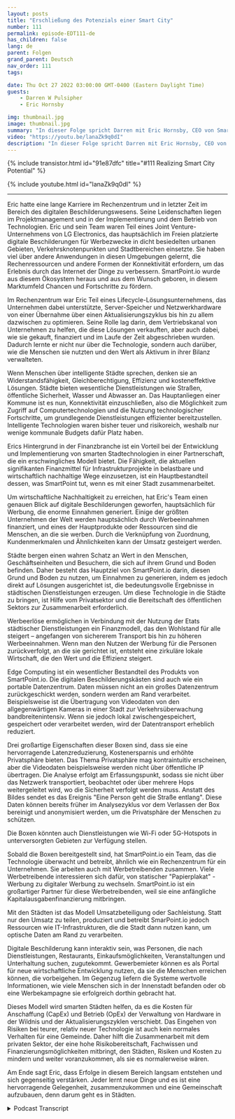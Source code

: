 ```yaml
---
layout: posts
title: "Erschließung des Potenzials einer Smart City"
number: 111
permalink: episode-EDT111-de
has_children: false
lang: de
parent: Folgen
grand_parent: Deutsch
nav_order: 111
tags:

date: Thu Oct 27 2022 03:00:00 GMT-0400 (Eastern Daylight Time)
guests:
    - Darren W Pulsipher
    - Eric Hornsby

img: thumbnail.jpg
image: thumbnail.jpg
summary: "In dieser Folge spricht Darren mit Eric Hornsby, CEO von SmartPoint.io, über Technologie zur Realisierung des Potenzials einer intelligenten Stadt."
video: "https://youtu.be/lanaZk9q0dI"
description: "In dieser Folge spricht Darren mit Eric Hornsby, CEO von SmartPoint.io, über Technologie zur Realisierung des Potenzials einer intelligenten Stadt."
---
```


<div>
{% include transistor.html id="91e87dfc" title="#111 Realizing Smart City Potential" %}

{% include youtube.html id="lanaZk9q0dI" %}
</div>

---

Eric hatte eine lange Karriere im Rechenzentrum und in letzter Zeit im Bereich des digitalen Beschilderungswesens. Seine Leidenschaften liegen im Projektmanagement und in der Implementierung und dem Betrieb von Technologien. Eric und sein Team waren Teil eines Joint Venture-Unternehmens von LG Electronics, das hauptsächlich im Freien platzierte digitale Beschilderungen für Werbezwecke in dicht besiedelten urbanen Gebieten, Verkehrsknotenpunkten und Stadtbereichen einsetzte. Sie haben viel über andere Anwendungen in diesen Umgebungen gelernt, die Rechenressourcen und andere Formen der Konnektivität erfordern, um das Erlebnis durch das Internet der Dinge zu verbessern. SmartPoint.io wurde aus diesem Ökosystem heraus und aus dem Wunsch geboren, in diesem Marktumfeld Chancen und Fortschritte zu fördern.

Im Rechenzentrum war Eric Teil eines Lifecycle-Lösungsunternehmens, das Unternehmen dabei unterstützte, Server-Speicher und Netzwerkhardware von einer Übernahme über einen Aktualisierungszyklus bis hin zu allem dazwischen zu optimieren. Seine Rolle lag darin, dem Vertriebskanal von Unternehmen zu helfen, die diese Lösungen verkauften, aber auch dabei, wie sie gekauft, finanziert und im Laufe der Zeit abgeschrieben wurden. Dadurch lernte er nicht nur über die Technologie, sondern auch darüber, wie die Menschen sie nutzten und den Wert als Aktivum in ihrer Bilanz verwalteten.

Wenn Menschen über intelligente Städte sprechen, denken sie an Widerstandsfähigkeit, Gleichberechtigung, Effizienz und kosteneffektive Lösungen. Städte bieten wesentliche Dienstleistungen wie Straßen, öffentliche Sicherheit, Wasser und Abwasser an. Das Hauptanliegen einer Kommune ist es nun, Konnektivität einzuschließen, also die Möglichkeit zum Zugriff auf Computertechnologien und die Nutzung technologischer Fortschritte, um grundlegende Dienstleistungen effizienter bereitzustellen. Intelligente Technologien waren bisher teuer und risikoreich, weshalb nur wenige kommunale Budgets dafür Platz haben.

Erics Hintergrund in der Finanzbranche ist ein Vorteil bei der Entwicklung und Implementierung von smarten Stadtechnologien in einer Partnerschaft, die ein erschwingliches Modell bietet. Die Fähigkeit, die aktuellen signifikanten Finanzmittel für Infrastrukturprojekte in belastbare und wirtschaftlich nachhaltige Wege einzusetzen, ist ein Hauptbestandteil dessen, was SmartPoint tut, wenn es mit einer Stadt zusammenarbeitet.

Um wirtschaftliche Nachhaltigkeit zu erreichen, hat Eric's Team einen genauen Blick auf digitale Beschilderungen geworfen, hauptsächlich für Werbung, die enorme Einnahmen generiert. Einige der größten Unternehmen der Welt werden hauptsächlich durch Werbeeinnahmen finanziert, und eines der Hauptprodukte oder Ressourcen sind die Menschen, an die sie werben. Durch die Verknüpfung von Zuordnung, Kundenmerkmalen und Ähnlichkeiten kann der Umsatz gesteigert werden.

Städte bergen einen wahren Schatz an Wert in den Menschen, Geschäftseinheiten und Besuchern, die sich auf ihrem Grund und Boden befinden. Daher besteht das Hauptziel von SmartPoint.io darin, diesen Grund und Boden zu nutzen, um Einnahmen zu generieren, indem es jedoch direkt auf Lösungen ausgerichtet ist, die bedeutungsvolle Ergebnisse in städtischen Dienstleistungen erzeugen. Um diese Technologie in die Städte zu bringen, ist Hilfe vom Privatsektor und die Bereitschaft des öffentlichen Sektors zur Zusammenarbeit erforderlich.

Werbeerlöse ermöglichen in Verbindung mit der Nutzung der Etats städtischer Dienstleistungen ein Finanzmodell, das den Wohlstand für alle steigert – angefangen von sichererem Transport bis hin zu höheren Werbeeinnahmen. Wenn man den Nutzen der Werbung für die Personen zurückverfolgt, an die sie gerichtet ist, entsteht eine zirkuläre lokale Wirtschaft, die den Wert und die Effizienz steigert.

Edge Computing ist ein wesentlicher Bestandteil des Produkts von SmartPoint.io. Die digitalen Beschilderungskästen sind auch wie ein portable Datenzentrum. Daten müssen nicht an ein großes Datenzentrum zurückgeschickt werden, sondern werden am Rand verarbeitet. Beispielsweise ist die Übertragung von Videodaten von den allgegenwärtigen Kameras in einer Stadt zur Verkehrsüberwachung bandbreitenintensiv. Wenn sie jedoch lokal zwischengespeichert, gespeichert oder verarbeitet werden, wird der Datentransport erheblich reduziert.

Drei großartige Eigenschaften dieser Boxen sind, dass sie eine hervorragende Latenzreduzierung, Kostenersparnis und erhöhte Privatsphäre bieten. Das Thema Privatsphäre mag kontraintuitiv erscheinen, aber die Videodaten beispielsweise werden nicht über öffentliche IP übertragen. Die Analyse erfolgt am Erfassungspunkt, sodass sie nicht über das Netzwerk transportiert, beobachtet oder über mehrere Hops weitergeleitet wird, wo die Sicherheit verfolgt werden muss. Anstatt des Bildes sendet es das Ereignis "Eine Person geht die Straße entlang". Diese Daten können bereits früher im Analysezyklus vor dem Verlassen der Box bereinigt und anonymisiert werden, um die Privatsphäre der Menschen zu schützen.

Die Boxen könnten auch Dienstleistungen wie Wi-Fi oder 5G-Hotspots in unterversorgten Gebieten zur Verfügung stellen.

Sobald die Boxen bereitgestellt sind, hat SmartPoint.io ein Team, das die Technologie überwacht und betreibt, ähnlich wie ein Rechenzentrum für ein Unternehmen. Sie arbeiten auch mit Werbetreibenden zusammen. Viele Werbetreibende interessieren sich dafür, von statischer "Papierplakat" -Werbung zu digitaler Werbung zu wechseln. SmartPoint.io ist ein großartiger Partner für diese Werbetreibenden, weil sie eine anfängliche Kapitalausgabenfinanzierung mitbringen.

Mit den Städten ist das Modell Umsatzbeteiligung oder Sachleistung. Statt nur den Umsatz zu teilen, produziert und betreibt SmarPoint.io jedoch Ressourcen wie IT-Infrastrukturen, die die Stadt dann nutzen kann, um optische Daten am Rand zu verarbeiten.

Digitale Beschilderung kann interaktiv sein, was Personen, die nach Dienstleistungen, Restaurants, Einkaufsmöglichkeiten, Veranstaltungen und Unterhaltung suchen, zugutekommt. Gewerbemieter können es als Portal für neue wirtschaftliche Entwicklung nutzen, da sie die Menschen erreichen können, die vorbeigehen. Im Gegenzug liefern die Systeme wertvolle Informationen, wie viele Menschen sich in der Innenstadt befanden oder ob eine Werbekampagne sie erfolgreich dorthin gebracht hat.

Dieses Modell wird smarten Städten helfen, da es die Kosten für Anschaffung (CapEx) und Betrieb (OpEx) der Verwaltung von Hardware in der Wildnis und der Aktualisierungszyklen verschiebt. Das Eingehen von Risiken bei teurer, relativ neuer Technologie ist auch kein normales Verhalten für eine Gemeinde. Daher hilft die Zusammenarbeit mit dem privaten Sektor, der eine hohe Risikobereitschaft, Fachwissen und Finanzierungsmöglichkeiten mitbringt, den Städten, Risiken und Kosten zu mindern und weiter voranzukommen, als sie es normalerweise wären.

Am Ende sagt Eric, dass Erfolge in diesem Bereich langsam entstehen und sich gegenseitig verstärken. Jeder lernt neue Dinge und es ist eine hervorragende Gelegenheit, zusammenzukommen und eine Gemeinschaft aufzubauen, denn darum geht es in Städten.



<details>
<summary> Podcast Transcript </summary>

<p></p>

</details>
